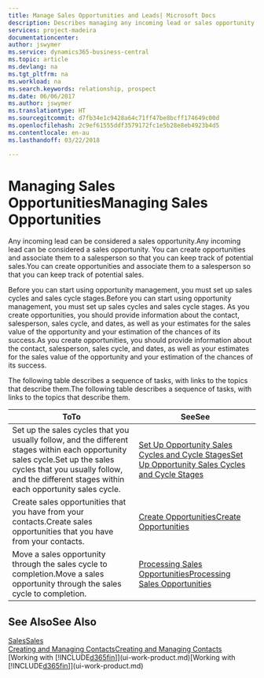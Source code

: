 ```yaml
---
title: Manage Sales Opportunities and Leads| Microsoft Docs
description: Describes managing any incoming lead or sales opportunity in Business Central,  and associating the opportunity with a salesperson to keep track of potential sales.
services: project-madeira
documentationcenter: 
author: jswymer
ms.service: dynamics365-business-central
ms.topic: article
ms.devlang: na
ms.tgt_pltfrm: na
ms.workload: na
ms.search.keywords: relationship, prospect
ms.date: 06/06/2017
ms.author: jswymer
ms.translationtype: HT
ms.sourcegitcommit: d7fb34e1c9428a64c71ff47be8bcff174649c00d
ms.openlocfilehash: 2c9ef61555ddf3579172fc1e5b28e8eb4923b4d5
ms.contentlocale: en-au
ms.lasthandoff: 03/22/2018

---
```

# <a name="managing-sales-opportunities"></a><span data-ttu-id="37098-103">Managing Sales Opportunities</span><span class="sxs-lookup"><span data-stu-id="37098-103">Managing Sales Opportunities</span></span>
<span data-ttu-id="37098-104">Any incoming lead can be considered a sales opportunity.</span><span class="sxs-lookup"><span data-stu-id="37098-104">Any incoming lead can be considered a sales opportunity.</span></span> <span data-ttu-id="37098-105">You can create opportunities and associate them to a salesperson so that you can keep track of potential sales.</span><span class="sxs-lookup"><span data-stu-id="37098-105">You can create opportunities and associate them to a salesperson so that you can keep track of potential sales.</span></span>

<span data-ttu-id="37098-106">Before you can start using opportunity management, you must set up sales cycles and sales cycle stages.</span><span class="sxs-lookup"><span data-stu-id="37098-106">Before you can start using opportunity management, you must set up sales cycles and sales cycle stages.</span></span> <span data-ttu-id="37098-107">As you create opportunities, you should provide information about the contact, salesperson, sales cycle, and dates, as well as your estimates for the sales value of the opportunity and your estimation of the chances of its success.</span><span class="sxs-lookup"><span data-stu-id="37098-107">As you create opportunities, you should provide information about the contact, salesperson, sales cycle, and dates, as well as your estimates for the sales value of the opportunity and your estimation of the chances of its success.</span></span>

<span data-ttu-id="37098-108">The following table describes a sequence of tasks, with links to the topics that describe them.</span><span class="sxs-lookup"><span data-stu-id="37098-108">The following table describes a sequence of tasks, with links to the topics that describe them.</span></span>

| <span data-ttu-id="37098-109">To</span><span class="sxs-lookup"><span data-stu-id="37098-109">To</span></span> | <span data-ttu-id="37098-110">See</span><span class="sxs-lookup"><span data-stu-id="37098-110">See</span></span> |
| --- | --- |
| <span data-ttu-id="37098-111">Set up the sales cycles that you usually follow, and the different stages within each opportunity sales cycle.</span><span class="sxs-lookup"><span data-stu-id="37098-111">Set up the sales cycles that you usually follow, and the different stages within each opportunity sales cycle.</span></span> |[<span data-ttu-id="37098-112">Set Up Opportunity Sales Cycles and Cycle Stages</span><span class="sxs-lookup"><span data-stu-id="37098-112">Set Up Opportunity Sales Cycles and Cycle Stages</span></span>](marketing-how-setup-opportunity-sales-cycles-stages.md) |
| <span data-ttu-id="37098-113">Create sales opportunities that you have from your contacts.</span><span class="sxs-lookup"><span data-stu-id="37098-113">Create sales opportunities that you have from your contacts.</span></span> |[<span data-ttu-id="37098-114">Create Opportunities</span><span class="sxs-lookup"><span data-stu-id="37098-114">Create Opportunities</span></span>](marketing-how-create-opportunities.md) |
| <span data-ttu-id="37098-115">Move a sales opportunity through the sales cycle to completion.</span><span class="sxs-lookup"><span data-stu-id="37098-115">Move a sales opportunity through the sales cycle to completion.</span></span> |[<span data-ttu-id="37098-116">Processing Sales Opportunities</span><span class="sxs-lookup"><span data-stu-id="37098-116">Processing Sales Opportunities</span></span>](marketing-processing-sales-opportunities.md) |

## <a name="see-also"></a><span data-ttu-id="37098-117">See Also</span><span class="sxs-lookup"><span data-stu-id="37098-117">See Also</span></span>
[<span data-ttu-id="37098-118">Sales</span><span class="sxs-lookup"><span data-stu-id="37098-118">Sales</span></span>](sales-manage-sales.md)  
[<span data-ttu-id="37098-119">Creating and Managing Contacts</span><span class="sxs-lookup"><span data-stu-id="37098-119">Creating and Managing Contacts</span></span>](marketing-contacts.md)  
<span data-ttu-id="37098-120">[Working with [!INCLUDE[d365fin](includes/d365fin_md.md)]](ui-work-product.md)</span><span class="sxs-lookup"><span data-stu-id="37098-120">[Working with [!INCLUDE[d365fin](includes/d365fin_md.md)]](ui-work-product.md)</span></span>

